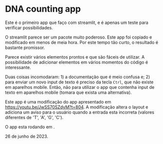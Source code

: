 # DNA counting app

Este é o primeiro app que faço com streamlit, e é apenas um teste para verificar possibilidades.

O streamlit parece ser um pacote muito poderoso. Este app foi copiado e modificado em menos de meia hora. Por este tempo tão curto, o resultado é bastante promissor.

Parece existir vários elementos prontos e que são fáceis de utilizar. A possibilidade de adicionar elementos em vários momentos do código é interessante.

Duas coisas incomodaram: 1) a documentação que é meio confusa e; 2) para enviar um novo input de texto é preciso da tecla `Ctrl`, que não existe em aparelhos mobile. Então, não para utilizar o app que contenha input de texto em aparelhos mobile (tomara que exista uma alternativa).

Este app é uma modificação do app apresentado em https://youtu.be/JwSS70SZdyM?t=804. A modificação altera o layout e adiciona um aviso para o usuário quando a entrada esta incorreta (valores diferentes de 'T', 'A', 'G', 'C').

O app esta rodando em [](https://app-7erbw5rilcs.streamlit.app/).

26 de junho de 2023.
